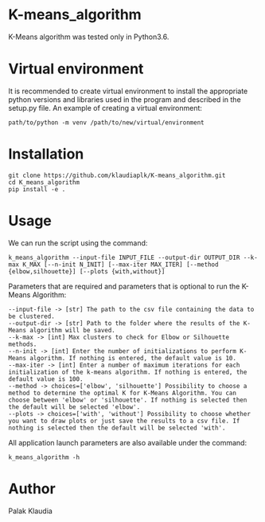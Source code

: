 # K-means_algorithm

K-Means algorithm was tested only in Python3.6.

# Virtual environment
It is recommended to create virtual environment to install the appropriate python versions and libraries used in the program and described in the setup.py file. An example of creating a virtual environment:
```
path/to/python -m venv /path/to/new/virtual/environment
```

# Installation
```
git clone https://github.com/klaudiaplk/K-means_algorithm.git
cd K_means_algorithm
pip install -e .
```

# Usage
We can run the script using the command:
```
k_means_algorithm --input-file INPUT_FILE --output-dir OUTPUT_DIR --k-max K_MAX [--n-init N_INIT] [--max-iter MAX_ITER] [--method {elbow,silhouette}] [--plots {with,without}]
```
Parameters that are required and parameters that is optional to run the K-Means Algorithm:
```
--input-file -> [str] The path to the csv file containing the data to be clustered.
--output-dir -> [str] Path to the folder where the results of the K-Means algorithm will be saved.
--k-max -> [int] Max clusters to check for Elbow or Silhouette methods.
--n-init -> [int] Enter the number of initializations to perform K-Means algorithm. If nothing is entered, the default value is 10.
--max-iter -> [int] Enter a number of maximum iterations for each initialization of the k-means algorithm. If nothing is entered, the default value is 100.
--method -> choices=['elbow', 'silhouette'] Possibility to choose a method to determine the optimal K for K-Means Algorithm. You can choose between 'elbow' or 'silhouette'. If nothing is selected then the default will be selected 'elbow'.
--plots -> choices=['with', 'without'] Possibility to choose whether you want to draw plots or just save the results to a csv file. If nothing is selected then the default will be selected 'with'.
```
All application launch parameters are also available under the command:
```
k_means_algorithm -h
```

# Author
Palak Klaudia